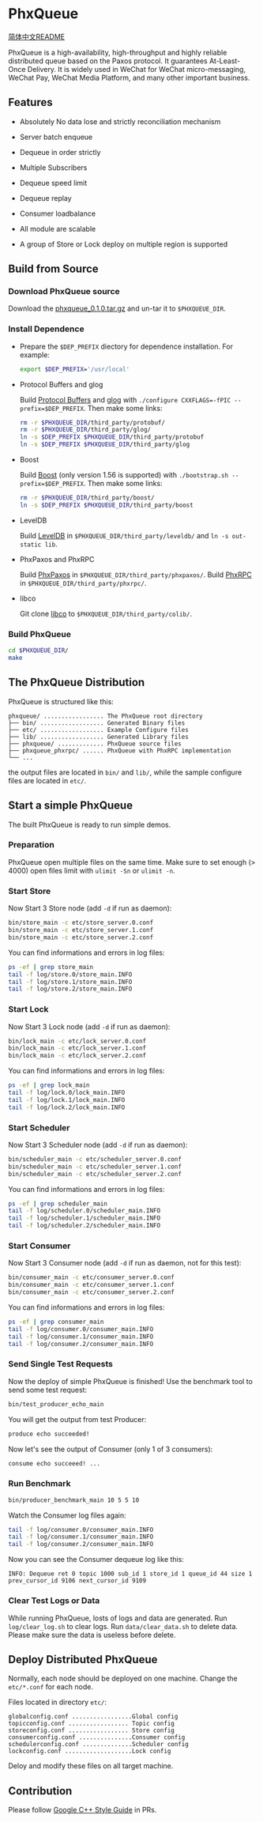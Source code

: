 # PhxQueue

[简体中文README](README.zh_cn.md)

PhxQueue is a high-availability, high-throughput and highly reliable distributed queue based on the Paxos protocol. It guarantees At-Least-Once Delivery. It is widely used in WeChat for WeChat micro-messaging, WeChat Pay, WeChat Media Platform, and many other important business.

## Features

*	Absolutely No data lose and strictly reconciliation mechanism

*	Server batch enqueue

*	Dequeue in order strictly

*	Multiple Subscribers

*	Dequeue speed limit

*	Dequeue replay

*	Consumer loadbalance

*	All module are scalable

*	A group of Store or Lock deploy on multiple region is supported

## Build from Source

### Download PhxQueue source

Download the [phxqueue_0.1.0.tar.gz]() and un-tar it to `$PHXQUEUE_DIR`.

### Install Dependence

*	Prepare the `$DEP_PREFIX` diectory for dependence installation. For example:

	```sh
	export $DEP_PREFIX='/usr/local'
	```

*	Protocol Buffers and glog

	Build [Protocol Buffers](https://github.com/google/protobuf/releases) and [glog](https://github.com/google/glog/releases) with `./configure CXXFLAGS=-fPIC --prefix=$DEP_PREFIX`. Then make some links:

	```sh
	rm -r $PHXQUEUE_DIR/third_party/protobuf/
	rm -r $PHXQUEUE_DIR/third_party/glog/
	ln -s $DEP_PREFIX $PHXQUEUE_DIR/third_party/protobuf
	ln -s $DEP_PREFIX $PHXQUEUE_DIR/third_party/glog
	```

*	Boost

	Build [Boost](http://www.boost.org/) (only version 1.56 is supported) with `./bootstrap.sh --prefix=$DEP_PREFIX`. Then make some links:

	```sh
	rm -r $PHXQUEUE_DIR/third_party/boost/
	ln -s $DEP_PREFIX $PHXQUEUE_DIR/third_party/boost
	```

*	LevelDB

	Build [LevelDB](https://github.com/google/leveldb/releases) in `$PHXQUEUE_DIR/third_party/leveldb/` and `ln -s out-static lib`.

*	PhxPaxos and PhxRPC

	Build [PhxPaxos](https://github.com/Tencent/phxpaxos/releases) in `$PHXQUEUE_DIR/third_party/phxpaxos/`. Build [PhxRPC](https://github.com/Tencent/phxrpc/releases) in `$PHXQUEUE_DIR/third_party/phxrpc/`.

*	libco

	Git clone [libco](https://github.com/Tencent/libco) to `$PHXQUEUE_DIR/third_party/colib/`.

### Build PhxQueue

```sh
cd $PHXQUEUE_DIR/
make
```

## The PhxQueue Distribution

PhxQueue is structured like this:

```
phxqueue/ ................. The PhxQueue root directory
├── bin/ .................. Generated Binary files
├── etc/ .................. Example Configure files
├── lib/ .................. Generated Library files
├── phxqueue/ ............. PhxQueue source files
├── phxqueue_phxrpc/ ...... PhxQueue with PhxRPC implementation
└── ...
```

the output files are located in `bin/` and `lib/`, while the sample configure files are located in `etc/`.

## Start a simple PhxQueue

The built PhxQueue is ready to run simple demos.

### Preparation

PhxQueue open multiple files on the same time. Make sure to set enough (> 4000) open files limit with `ulimit -Sn` or `ulimit -n`.

### Start Store

Now Start 3 Store node (add `-d` if run as daemon):

```sh
bin/store_main -c etc/store_server.0.conf
bin/store_main -c etc/store_server.1.conf
bin/store_main -c etc/store_server.2.conf
```

You can find informations and errors in log files:

```sh
ps -ef | grep store_main
tail -f log/store.0/store_main.INFO
tail -f log/store.1/store_main.INFO
tail -f log/store.2/store_main.INFO
```

### Start Lock

Now Start 3 Lock node (add `-d` if run as daemon):

```sh
bin/lock_main -c etc/lock_server.0.conf
bin/lock_main -c etc/lock_server.1.conf
bin/lock_main -c etc/lock_server.2.conf
```

You can find informations and errors in log files:

```sh
ps -ef | grep lock_main
tail -f log/lock.0/lock_main.INFO
tail -f log/lock.1/lock_main.INFO
tail -f log/lock.2/lock_main.INFO
```

### Start Scheduler

Now Start 3 Scheduler node (add `-d` if run as daemon):

```sh
bin/scheduler_main -c etc/scheduler_server.0.conf
bin/scheduler_main -c etc/scheduler_server.1.conf
bin/scheduler_main -c etc/scheduler_server.2.conf
```

You can find informations and errors in log files:

```sh
ps -ef | grep scheduler_main
tail -f log/scheduler.0/scheduler_main.INFO
tail -f log/scheduler.1/scheduler_main.INFO
tail -f log/scheduler.2/scheduler_main.INFO
```

### Start Consumer

Now Start 3 Consumer node (add `-d` if run as daemon, not for this test):

```sh
bin/consumer_main -c etc/consumer_server.0.conf
bin/consumer_main -c etc/consumer_server.1.conf
bin/consumer_main -c etc/consumer_server.2.conf
```

You can find informations and errors in log files:

```sh
ps -ef | grep consumer_main
tail -f log/consumer.0/consumer_main.INFO
tail -f log/consumer.1/consumer_main.INFO
tail -f log/consumer.2/consumer_main.INFO
```

### Send Single Test Requests

Now the deploy of simple PhxQueue is finished! Use the benchmark tool to send some test request:

```sh
bin/test_producer_echo_main
```

You will get the output from test Producer:

```sh
produce echo succeeded!
```

Now let's see the output of Consumer (only 1 of 3 consumers):

```sh
consume echo succeeed! ...
```

### Run Benchmark

```sh
bin/producer_benchmark_main 10 5 5 10
```

Watch the Consumer log files again:

```sh
tail -f log/consumer.0/consumer_main.INFO
tail -f log/consumer.1/consumer_main.INFO
tail -f log/consumer.2/consumer_main.INFO
```

Now you can see the Consumer dequeue log like this:

```
INFO: Dequeue ret 0 topic 1000 sub_id 1 store_id 1 queue_id 44 size 1 prev_cursor_id 9106 next_cursor_id 9109
```

### Clear Test Logs or Data

While running PhxQueue, losts of logs and data are generated. Run `log/clear_log.sh` to clear logs. Run `data/clear_data.sh` to delete data. Please make sure the data is useless before delete.

## Deploy Distributed PhxQueue

Normally, each node should be deployed on one machine. Change the `etc/*.conf` for each node.

Files located in directory `etc/`:

```
globalconfig.conf .................Global config
topicconfig.conf ................. Topic config
storeconfig.conf ................. Store config
consumerconfig.conf ...............Consumer config
schedulerconfig.conf ..............Scheduler config
lockconfig.conf ...................Lock config
```

Deloy and modify these files on all target machine.

## Contribution

Please follow [Google C++ Style Guide](https://google.github.io/styleguide/cppguide.html) in PRs.

